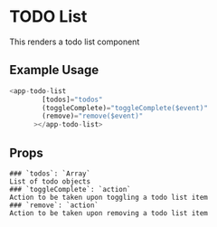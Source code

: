# TODO List

This renders a todo list component
## Example Usage

```javascript
<app-todo-list
        [todos]="todos"
        (toggleComplete)="toggleComplete($event)"
        (remove)="remove($event)"
      ></app-todo-list>
```

## Props

    ### `todos`: `Array`
    List of todo objects
    ### `toggleComplete`: `action`
    Action to be taken upon toggling a todo list item
    ### `remove`: `action`
    Action to be taken upon removing a todo list item